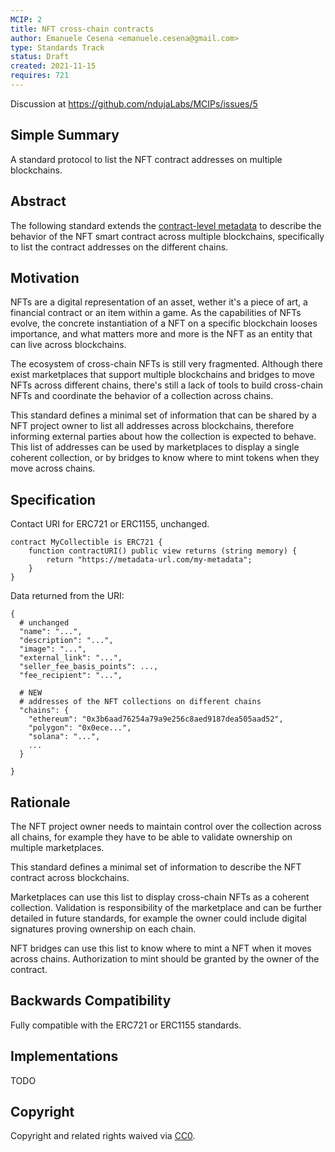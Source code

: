 ```yaml
---
MCIP: 2
title: NFT cross-chain contracts
author: Emanuele Cesena <emanuele.cesena@gmail.com>
type: Standards Track
status: Draft
created: 2021-11-15
requires: 721
---
```

Discussion at https://github.com/ndujaLabs/MCIPs/issues/5

## Simple Summary

A standard protocol to list the NFT contract addresses on multiple blockchains.

## Abstract

The following standard extends the [contract-level metadata](https://docs.opensea.io/docs/contract-level-metadata) to describe the behavior of the NFT smart contract across multiple blockchains, specifically to list the contract addresses on the different chains.

## Motivation

NFTs are a digital representation of an asset, wether it's a piece of art, a financial contract or an item within a game. As the capabilities of NFTs evolve, the concrete instantiation of a NFT on a specific blockchain looses importance, and what matters more and more is the NFT as an entity that can live across blockchains.

The ecosystem of cross-chain NFTs is still very fragmented. Although there exist marketplaces that support multiple blockchains and  bridges to move NFTs across different chains, there's still a lack of tools to build cross-chain NFTs and coordinate the behavior 
of a collection across chains.

This standard defines a minimal set of information that can be shared by a NFT project owner to list all addresses across blockchains, therefore informing external parties about how the collection is expected to behave. This list of addresses can be used by marketplaces to display a single coherent collection, or by bridges to know where to mint tokens when they move across chains.

## Specification

Contact URI for ERC721 or ERC1155, unchanged.
```
contract MyCollectible is ERC721 {
    function contractURI() public view returns (string memory) {
        return "https://metadata-url.com/my-metadata";
    }
}
```

Data returned from the URI:
```
{
  # unchanged
  "name": "...",
  "description": "...",
  "image": "...",
  "external_link": "...",
  "seller_fee_basis_points": ...,
  "fee_recipient": "...",

  # NEW
  # addresses of the NFT collections on different chains
  "chains": {
    "ethereum": "0x3b6aad76254a79a9e256c8aed9187dea505aad52",
    "polygon": "0x0ece...",
    "solana": "...",
    ...
  }

}

```

## Rationale

The NFT project owner needs to maintain control over the collection across all chains, for example they have to be able to validate ownership on multiple marketplaces.

This standard defines a minimal set of information to describe the NFT contract across blockchains.

Marketplaces can use this list to display cross-chain NFTs as a coherent collection. Validation is responsibility of the marketplace and can be further detailed in future standards, for example the owner could include digital signatures proving ownership on each chain.

NFT bridges can use this list to know where to mint a NFT when it moves across chains. Authorization to mint should be granted by the owner of the contract.

## Backwards Compatibility

Fully compatible with the ERC721 or ERC1155 standards.

## Implementations

TODO

## Copyright

Copyright and related rights waived via [CC0](https://creativecommons.org/publicdomain/zero/1.0/).
